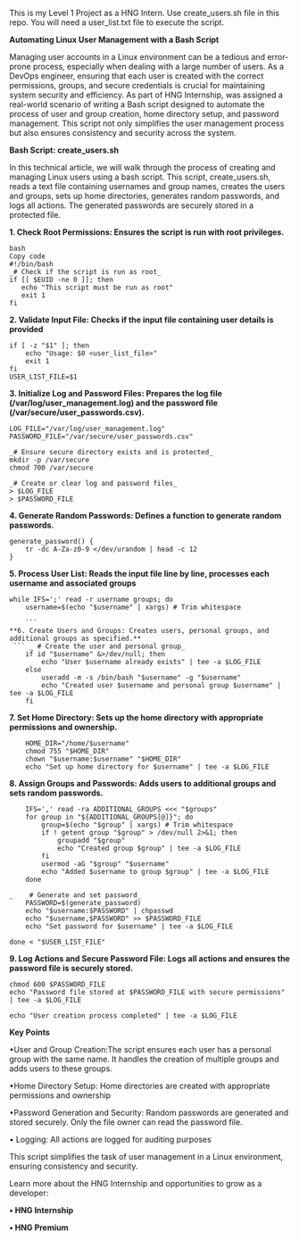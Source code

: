 This is my Level 1 Project as a HNG Intern. Use create_users.sh file in this repo. You will need a user_list.txt file to execute the script.

**Automating Linux User Management with a Bash Script**

Managing user accounts in a Linux environment can be a tedious and error-prone process, especially when dealing with a large number of users. As a DevOps engineer, ensuring that each user is created with the correct permissions, groups, and secure credentials is crucial for maintaining system security and efficiency.
As part of HNG Internship, was assigned a real-world scenario of writing a Bash script designed to automate the process of user and group creation, home directory setup, and password management. This script not only simplifies the user management process but also ensures consistency and security across the system.

**Bash Script: create_users.sh**

In this technical article, we will walk through the process of creating and managing Linux users using a bash script. This script, create_users.sh, reads a text file containing usernames and group names, creates the users and groups, sets up home directories, generates random passwords, and logs all actions. The generated passwords are securely stored in a protected file.

**1. Check Root Permissions: Ensures the script is run with root privileges.**
```
bash
Copy code
#!/bin/bash
_# Check if the script is run as root_
if [[ $EUID -ne 0 ]]; then
   echo "This script must be run as root" 
   exit 1
fi
```
**2. Validate Input File: Checks if the input file containing user details is provided**
``` _# Check if the input file is provided_
if [ -z "$1" ]; then
    echo "Usage: $0 <user_list_file>"
    exit 1
fi
USER_LIST_FILE=$1
```
**3. Initialize Log and Password Files: Prepares the log file (/var/log/user_management.log) and the password file (/var/secure/user_passwords.csv).**
```_# Log file and password file paths_
LOG_FILE="/var/log/user_management.log"
PASSWORD_FILE="/var/secure/user_passwords.csv"

_# Ensure secure directory exists and is protected_
mkdir -p /var/secure
chmod 700 /var/secure

_# Create or clear log and password files_
> $LOG_FILE
> $PASSWORD_FILE
```

**4. Generate Random Passwords: Defines a function to generate random passwords.**
``` _# Function to generate random password_
generate_password() {
    tr -dc A-Za-z0-9 </dev/urandom | head -c 12
}

```
**5. Process User List: Reads the input file line by line, processes each username and associated groups**
``` _# Read the user list file and process each line_
while IFS=';' read -r username groups; do
    username=$(echo "$username" | xargs) # Trim whitespace

    ```
**6. Create Users and Groups: Creates users, personal groups, and additional groups as specified.**
 ``` _ # Create the user and personal group_
    if id "$username" &>/dev/null; then
        echo "User $username already exists" | tee -a $LOG_FILE
    else
        useradd -m -s /bin/bash "$username" -g "$username"
        echo "Created user $username and personal group $username" | tee -a $LOG_FILE
    fi
```
    
**7. Set Home Directory: Sets up the home directory with appropriate permissions and ownership.**
``` _# Set up home directory_
    HOME_DIR="/home/$username"
    chmod 755 "$HOME_DIR"
    chown "$username:$username" "$HOME_DIR"
    echo "Set up home directory for $username" | tee -a $LOG_FILE
```
    
**8. Assign Groups and Passwords: Adds users to additional groups and sets random passwords.**
``` _  # Create and add user to additional groups_
    IFS=',' read -ra ADDITIONAL_GROUPS <<< "$groups"
    for group in "${ADDITIONAL_GROUPS[@]}"; do
        group=$(echo "$group" | xargs) # Trim whitespace
        if ! getent group "$group" > /dev/null 2>&1; then
            groupadd "$group"
            echo "Created group $group" | tee -a $LOG_FILE
        fi
        usermod -aG "$group" "$username"
        echo "Added $username to group $group" | tee -a $LOG_FILE
    done

_    # Generate and set password_
    PASSWORD=$(generate_password)
    echo "$username:$PASSWORD" | chpasswd
    echo "$username,$PASSWORD" >> $PASSWORD_FILE
    echo "Set password for $username" | tee -a $LOG_FILE

done < "$USER_LIST_FILE"
```

**9. Log Actions and Secure Password File: Logs all actions and ensures the password file is securely stored.**
``` _# Secure the password file_
chmod 600 $PASSWORD_FILE
echo "Password file stored at $PASSWORD_FILE with secure permissions" | tee -a $LOG_FILE

echo "User creation process completed" | tee -a $LOG_FILE
```

**Key Points**

•User and Group Creation:The script ensures each user has a personal group with the same name. It handles the creation of multiple groups and adds users to these groups.

•Home Directory Setup: Home directories are created with appropriate permissions and ownership

•Password Generation and Security: Random passwords are generated and stored securely. Only the file owner can read the password file.

• Logging: All actions are logged for auditing purposes

This script simplifies the task of user management in a Linux environment, ensuring consistency and security.

Learn more about the HNG Internship and opportunities to grow as a developer:

**• HNG Internship**

**• HNG Premium**
